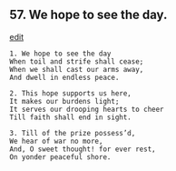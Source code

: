 
## 57.  We hope to see the day.
[edit](https://docs.google.com/document/d/18He5jzMh7t%2Dl1aS3Gv4wSKWUYDa7MMSX/edit?mode=html)



    1. We hope to see the day
    When toil and strife shall cease; 
    When we shall cast our arms away,
    And dwell in endless peace.

    2. This hope supports us here,
    It makes our burdens light;
    It serves our drooping hearts to cheer 
    Till faith shall end in sight.

    3. Till of the prize possess’d,
    We hear of war no more,
    And, O sweet thought! for ever rest, 
    On yonder peaceful shore.
